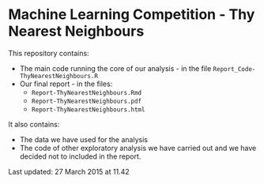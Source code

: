 # Machine Learning Competition - Thy Nearest Neighbours

This repository contains:

- The main code running the core of our analysis - in the file `Report_Code-ThyNearestNeighbours.R`
- Our final report - in the files:
	- `Report-ThyNearestNeighbours.Rmd`
	- `Report-ThyNearestNeighbours.pdf`
	- `Report-ThyNearestNeighbours.html`

It also contains:

- The data we have used for the analysis
- The code of other exploratory analysis we have carried out and we have decided not to included in the report.

Last updated: 27 March 2015 at 11.42